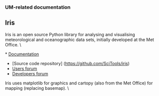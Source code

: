 ### UM-related documentation

## Iris 
Iris is an open source Python library for analysing and visualising meteorological and oceanographic data sets, initially developed at the Met Office. \

​* [Documentation](http://scitools.org.uk/iris/docs/latest/) 
* [Source code repository] (​https://github.com/SciTools/iris) 
* [Users forum](​https://groups.google.com/forum/#!forum/scitools-iris)
* [Developers forum](​https://groups.google.com/forum/#!forum/scitools-iris-dev)

Iris uses ​matplotlib for graphics and ​cartopy (also from the Met Office) for mapping (replacing ​basemap). \